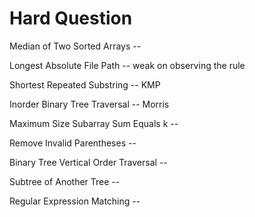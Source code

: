 # Hard Question

Median of Two Sorted Arrays --

Longest Absolute File Path -- weak on observing the rule

Shortest Repeated Substring -- KMP

Inorder Binary Tree Traversal -- Morris

Maximum Size Subarray Sum Equals k --

Remove Invalid Parentheses --

Binary Tree Vertical Order Traversal --

Subtree of Another Tree -- 

Regular Expression Matching -- 



